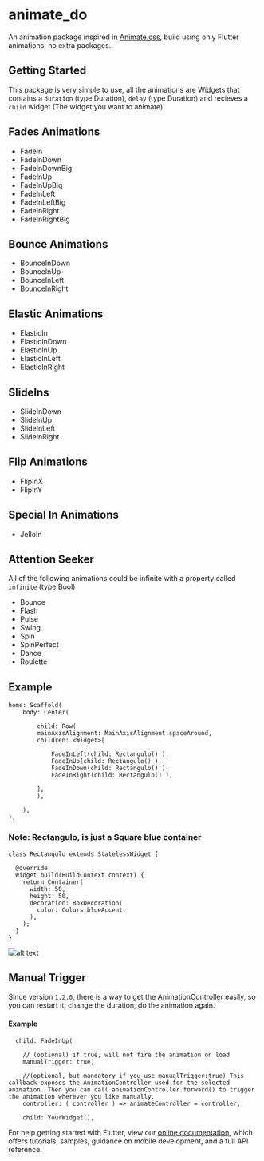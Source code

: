 # animate_do

An animation package inspired in [Animate.css](https://daneden.github.io/animate.css/), build using only Flutter animations, no extra packages.

## Getting Started

This package is very simple to use, all the animations are Widgets that contains a ```duration``` (type Duration), ```delay``` (type Duration) and recieves a ```child``` widget (The widget you want to animate)

## Fades Animations
- FadeIn
- FadeInDown
- FadeInDownBig
- FadeInUp
- FadeInUpBig
- FadeInLeft
- FadeInLeftBig
- FadeInRight
- FadeInRightBig

## Bounce Animations
- BounceInDown
- BounceInUp
- BounceInLeft
- BounceInRight

## Elastic Animations
- ElasticIn
- ElasticInDown
- ElasticInUp
- ElasticInLeft
- ElasticInRight

## SlideIns
- SlideInDown
- SlideInUp
- SlideInLeft
- SlideInRight

## Flip Animations
- FlipInX
- FlipInY

## Special In Animations
- JelloIn

## Attention Seeker
All of the following animations could be infinite with a property called ```infinite``` (type Bool)
- Bounce
- Flash
- Pulse
- Swing
- Spin
- SpinPerfect
- Dance
- Roulette

## Example

```
home: Scaffold(
    body: Center(

        child: Row(
        mainAxisAlignment: MainAxisAlignment.spaceAround,
        children: <Widget>[

            FadeInLeft(child: Rectangulo() ),
            FadeInUp(child: Rectangulo() ),
            FadeInDown(child: Rectangulo() ),
            FadeInRight(child: Rectangulo() ),
            
        ],
        ),

    ),
),

```

### Note: Rectangulo, is just a Square blue container
```
class Rectangulo extends StatelessWidget {

  @override
  Widget build(BuildContext context) {
    return Container(
      width: 50,
      height: 50,
      decoration: BoxDecoration(
        color: Colors.blueAccent,
      ),
    );
  }
}

```

![alt text](https://res.cloudinary.com/dx0pryfzn/image/upload/v1582046881/x2fqhn05vshgbienhrow.gif "Animate_do")



## Manual Trigger
Since version ```1.2.0```, there is a way to get the AnimationController easily, so you can restart it, change the duration, do the animation again.

#### Example 
```
  child: FadeInUp(
    
    // (optional) if true, will not fire the animation on load
    manualTrigger: true, 

    //(optional, but mandatory if you use manualTrigger:true) This callback exposes the AnimationController used for the selected animation. Then you can call animationController.forward() to trigger the animation wherever you like manually.
    controller: ( controller ) => animateController = controller,

    child: YourWidget(),
```

For help getting started with Flutter, view our 
[online documentation](https://flutter.dev/docs), which offers tutorials, 
samples, guidance on mobile development, and a full API reference.
